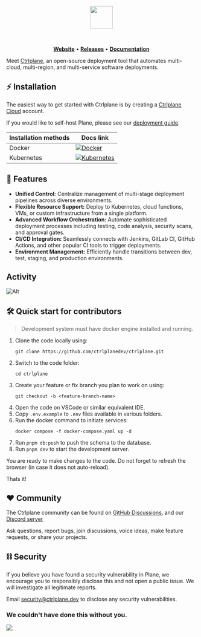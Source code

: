 <p align="center">
  <a href="https://ctrlplane.dev">
    <picture>
      <source media="(prefers-color-scheme: dark)" srcset="https://ctrlplane.dev/logo-sm.png">
      <img src="https://ctrlplane.dev/logo-sm.png" height="60">
    </picture>
  </a>
</p>

<p align="center">
  <a aria-label="Join the community on GitHub" href="https://github.com/ctrlplanedev/ctrlplane/discussions"><img alt="" src="https://img.shields.io/badge/Join_the_community-blueviolet?style=for-the-badge"></a>
  <a aria-label="Commit activity" href="https://github.com/ctrlplanedev/ctrlplane/activity"><img alt="" src="https://img.shields.io/github/commit-activity/m/ctrlplanedev/ctrlplane/main?style=for-the-badge"></a>
</p>

<p align="center">
  <a href="https://ctrlplane.dev"><b>Website</b></a> •
  <a href="https://github.com/ctrlplanedev/ctrlplane/releases"><b>Releases</b></a> •
  <a href="https://docs.ctrlplane.dev"><b>Documentation</b></a>
</p>

Meet [Ctrlplane](https://ctrlplane.dev), an open-source deployment tool that
automates multi-cloud, multi-region, and multi-service software deployments.

## :zap: Installation

The easiest way to get started with Ctrlplane is by creating a [Ctrlplane
Cloud](https://app.ctrlplane.dev) account.

If you would like to self-host Plane, please see our [deployment guide](https://docs.ctrlplane.dev/install/helm).

| Installation methods | Docs link                                                                                                                                                                             |
| -------------------- | ------------------------------------------------------------------------------------------------------------------------------------------------------------------------------------- |
| Docker               | [![Docker](https://img.shields.io/badge/docker-%230db7ed.svg?style=for-the-badge&logo=docker&logoColor=white)](https://docs.ctrlplane.dev/self-hosted/methods/docker-compose)         |
| Kubernetes           | [![Kubernetes](https://img.shields.io/badge/kubernetes-%23326ce5.svg?style=for-the-badge&logo=kubernetes&logoColor=white)](https://docs.ctrlplane.dev/self-hosted/methods/kubernetes) |

## :rocket: Features

- **Unified Control:** Centralize management of multi-stage deployment pipelines
  across diverse environments.
- **Flexible Resource Support:** Deploy to Kubernetes, cloud functions, VMs, or
  custom infrastructure from a single platform.
- **Advanced Workflow Orchestration:** Automate sophisticated deployment
  processes including testing, code analysis, security scans, and approval
  gates.
- **CI/CD Integration:** Seamlessly connects with Jenkins, GitLab CI, GitHub
  Actions, and other popular CI tools to trigger deployments.
- **Environment Management:** Efficiently handle transitions between dev, test,
  staging, and production environments.

## Activity

![Alt](https://repobeats.axiom.co/api/embed/354918f3c89424e9615c77d36b62aaeb67d9b7fb.svg "Repobeats analytics image")


## 🛠️ Quick start for contributors

> Development system must have docker engine installed and running.

1. Clone the code locally using:
   ```
   git clone https://github.com/ctrlplanedev/ctrlplane.git
   ```
2. Switch to the code folder:
   ```
   cd ctrlplane
   ```
3. Create your feature or fix branch you plan to work on using:
   ```
   git checkout -b <feature-branch-name>
   ```
4. Open the code on VSCode or similar equivalent IDE.
5. Copy `.env.example` to `.env` files available in various folders.
6. Run the docker command to initiate services:
   ```
   docker compose -f docker-compose.yaml up -d
   ```
7. Run `pnpm db:push` to push the schema to the database.
8. Run `pnpm dev` to start the development server.

You are ready to make changes to the code. Do not forget to refresh the browser
(in case it does not auto-reload).

Thats it!

## :heart: Community

The Ctrlplane community can be found on [GitHub
Discussions](https://github.com/ctrlplanedev/ctrlplane/discussions), and our [Discord
server](https://ctrlplane.dev/discord)

Ask questions, report bugs, join discussions, voice ideas, make feature
requests, or share your projects.

## ⛓️ Security

If you believe you have found a security vulnerability in Plane, we encourage
you to responsibly disclose this and not open a public issue. We will
investigate all legitimate reports.

Email security@ctrlplane.dev to disclose any security vulnerabilities.

### We couldn't have done this without you.

<a href="https://github.com/ctrlplanedev/ctrlplane/graphs/contributors">
  <img src="https://contrib.rocks/image?repo=ctrlplanedev/ctrlplane" />
</a>

